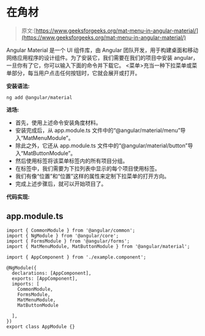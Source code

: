 # <mat-menu>在</mat-menu>角材

> 原文:[https://www.geeksforgeeks.org/mat-menu-in-angular-material/](https://www.geeksforgeeks.org/mat-menu-in-angular-material/)

Angular Material 是一个 UI 组件库，由 Angular 团队开发，用于构建桌面和移动网络应用程序的设计组件。为了安装它，我们需要在我们的项目中安装 angular，一旦你有了它，你可以输入下面的命令并下载它。
<菜单>充当一种下拉菜单或菜单部分，每当用户点击任何按钮时，它就会展开或打开。

**安装语法:**

```
ng add @angular/material
```

**进场:**

*   首先，使用上述命令安装角度材料。
*   安装完成后，从 app.module.ts 文件中的“@angular/material/menu”导入“MatMenuModule”。
*   除此之外，它还从 app.module.ts 文件中的“@angular/material/button”导入“MatButtonModule”。
*   然后使用<mat-menu>标签将该菜单标签内的所有项目分组。</mat-menu>
*   在<mat-menu>标签中，我们需要为下拉列表中显示的每个项目使用<mat-menu-item>标签。</mat-menu-item></mat-menu>
*   我们有像“位置”和“位置”这样的属性来定制下拉菜单的打开方向。
*   完成上述步骤后，就可以开始项目了。

**代码实现:**

## app.module.ts

```
import { CommonModule } from '@angular/common'; 
import { NgModule } from '@angular/core'; 
import { FormsModule } from '@angular/forms'; 
import { MatMenuModule, MatButtonModule } from '@angular/material'; 

import { AppComponent } from './example.component'; 

@NgModule({ 
  declarations: [AppComponent], 
  exports: [AppComponent], 
  imports: [ 
    CommonModule, 
    FormsModule, 
    MatMenuModule,
    MatButtonModule

  ], 
}) 
export class AppModule {}
```